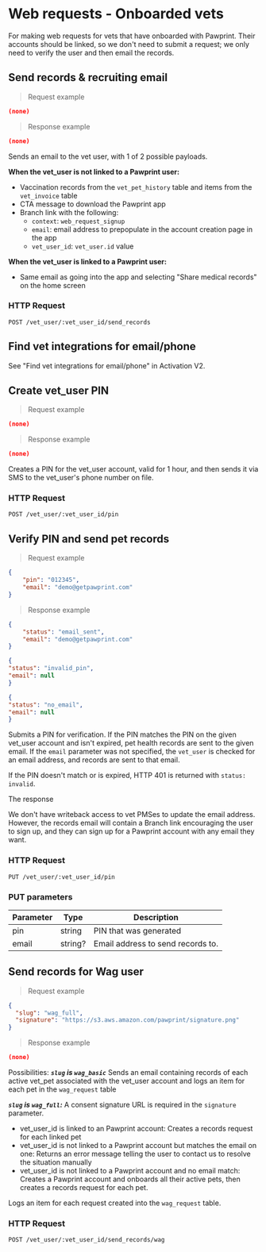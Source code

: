 # Web requests - Onboarded vets
For making web requests for vets that have onboarded with Pawprint. Their accounts
should be linked, so we don't need to submit a request; we only need to verify the user
and then email the records.

## Send records & recruiting email
> Request example

```json
(none)
```

> Response example

```json
(none)
```

Sends an email to the vet user, with 1 of 2 possible payloads.

**When the vet_user is not linked to a Pawprint user:**
- Vaccination records from the `vet_pet_history` table and items from the `vet_invoice` table
- CTA message to download the Pawprint app
- Branch link with the following:
  - `context`: `web_request_signup`
  - `email`: email address to prepopulate in the account creation page in the app
  - `vet_user_id`: `vet_user.id` value

**When the vet_user is linked to a Pawprint user:**
- Same email as going into the app and selecting "Share medical records" on the home screen

### HTTP Request
`POST /vet_user/:vet_user_id/send_records`

## Find vet integrations for email/phone
See "Find vet integrations for email/phone" in Activation V2.

## Create vet_user PIN
> Request example

```json
(none)
```

> Response example

```json
(none)
```

Creates a PIN for the vet_user account, valid for 1 hour, and then sends it via SMS to the vet_user's
phone number on file.

### HTTP Request
`POST /vet_user/:vet_user_id/pin`

## Verify PIN and send pet records
> Request example

```json
{
	"pin": "012345",
	"email": "demo@getpawprint.com"
}
```

> Response example

```json
{
	"status": "email_sent",
	"email": "demo@getpawprint.com"
}

{
"status": "invalid_pin",
"email": null
}

{
"status": "no_email",
"email": null
}
```

Submits a PIN for verification. If the PIN matches the PIN on the given vet_user account and isn't expired,
pet health records are sent to the given email.
If the `email` parameter was not specified, the `vet_user` is checked for an email address, and records are sent to that email.

If the PIN doesn't match or is expired, HTTP 401 is returned with `status: invalid`.

The response

<aside class="notice">
We don't have writeback access to vet PMSes to update the email address. However, the records email
will contain a Branch link encouraging the user to sign up, and they can sign up for a Pawprint account
with any email they want.
</aside>

### HTTP Request
`PUT /vet_user/:vet_user_id/pin`

### PUT parameters
Parameter | Type | Description
--------- | ---- | -----------
pin | string | PIN that was generated
email | string? | Email address to send records to.

## Send records for Wag user
> Request example

```json
{
  "slug": "wag_full",
  "signature": "https://s3.aws.amazon.com/pawprint/signature.png"
}
```

> Response example

```json
(none)
```

Possibilities:
***`slug` is `wag_basic`***
Sends an email containing records of each active vet_pet associated with the vet_user account
and logs an item for each pet in the `wag_request` table

***`slug` is `wag_full`:***
A consent signature URL is required in the `signature` parameter.
- vet_user_id is linked to an Pawprint account: Creates a records request for each linked pet
- vet_user_id is not linked to a Pawprint account but matches the email on one:
Returns an error message telling the user to contact us to resolve the situation manually
- vet_user_id is not linked to a Pawprint account and no email match:
Creates a Pawprint account and onboards all their active pets, then creates a records request for each pet.

Logs an item for each request created into the `wag_request` table.

### HTTP Request
`POST /vet_user/:vet_user_id/send_records/wag`
